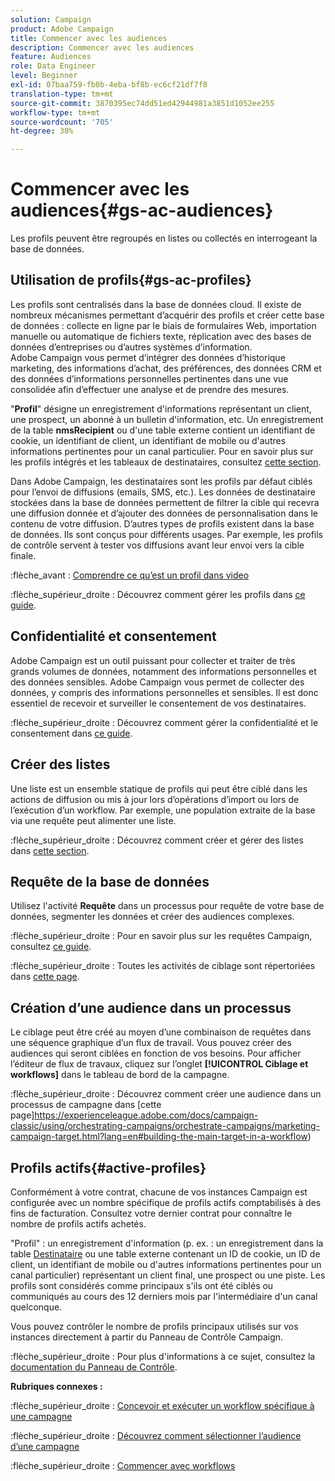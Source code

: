 ```yaml
---
solution: Campaign
product: Adobe Campaign
title: Commencer avec les audiences
description: Commencer avec les audiences
feature: Audiences
role: Data Engineer
level: Beginner
exl-id: 07baa759-fb0b-4eba-bf8b-ec6cf21df7f8
translation-type: tm+mt
source-git-commit: 3870395ec74dd51ed42944981a3851d1052ee255
workflow-type: tm+mt
source-wordcount: '705'
ht-degree: 38%

---
```


# Commencer avec les audiences{#gs-ac-audiences}

Les profils peuvent être regroupés en listes ou collectés en interrogeant la base de données.

## Utilisation de profils{#gs-ac-profiles}

Les profils sont centralisés dans la base de données cloud. Il existe de nombreux mécanismes permettant d’acquérir des profils et créer cette base de données : collecte en ligne par le biais de formulaires Web, importation manuelle ou automatique de fichiers texte, réplication avec des bases de données d’entreprises ou d’autres systèmes d’information. Adobe Campaign vous permet d’intégrer des données d’historique marketing, des informations d’achat, des préférences, des données CRM et des données d’informations personnelles pertinentes dans une vue consolidée afin d’effectuer une analyse et de prendre des mesures.

&quot;**Profil**&quot; désigne un enregistrement d&#39;informations représentant un client, une prospect, un abonné à un bulletin d&#39;information, etc.
Un enregistrement de la table **nmsRecipient** ou d&#39;une table externe contient un identifiant de cookie, un identifiant de client, un identifiant de mobile ou d&#39;autres informations pertinentes pour un canal particulier. Pour en savoir plus sur les profils intégrés et les tableaux de destinataires, consultez [cette section](../dev/datamodel.md#ootb-profiles).

Dans Adobe Campaign, les destinataires sont les profils par défaut ciblés pour l’envoi de diffusions (emails, SMS, etc.). Les données de destinataire stockées dans la base de données permettent de filtrer la cible qui recevra une diffusion donnée et d’ajouter des données de personnalisation dans le contenu de votre diffusion. D’autres types de profils existent dans la base de données. Ils sont conçus pour différents usages. Par exemple, les profils de contrôle servent à tester vos diffusions avant leur envoi vers la cible finale.

:flèche_avant : [Comprendre ce qu’est un profil dans video](https://video.tv.adobe.com/v/35611?quality=12)

:flèche_supérieur_droite : Découvrez comment gérer les profils dans [ce guide](https://experienceleague.adobe.com/docs/campaign-classic/using/getting-started/profile-management/about-profiles.html).

## Confidentialité et consentement

Adobe Campaign est un outil puissant pour collecter et traiter de très grands volumes de données, notamment des informations personnelles et des données sensibles. Adobe Campaign vous permet de collecter des données, y compris des informations personnelles et sensibles. Il est donc essentiel de recevoir et surveiller le consentement de vos destinataires.

:flèche_supérieur_droite : Découvrez comment gérer la confidentialité et le consentement dans [ce guide](https://experienceleague.corp.adobe.com/docs/campaign-classic/using/getting-started/privacy/privacy-and-recommendations.html).


## Créer des listes

Une liste est un ensemble statique de profils qui peut être ciblé dans les actions de diffusion ou mis à jour lors d’opérations d’import ou lors de l’exécution d’un workflow. Par exemple, une population extraite de la base via une requête peut alimenter une liste.

:flèche_supérieur_droite : Découvrez comment créer et gérer des listes dans [cette section](https://experienceleague.adobe.com/docs/campaign-classic/using/getting-started/profile-management/creating-and-managing-lists.html).

## Requête de la base de données

Utilisez l&#39;activité **Requête** dans un processus pour requête de votre base de données, segmenter les données et créer des audiences complexes.

:flèche_supérieur_droite : Pour en savoir plus sur les requêtes Campaign, consultez [ce guide](https://experienceleague.adobe.com/docs/campaign-classic/using/automating-with-workflows/introduction/targeting-data.html).

:flèche_supérieur_droite : Toutes les activités de ciblage sont répertoriées dans [cette page](https://experienceleague.adobe.com/docs/campaign-classic/using/automating-with-workflows/targeting-activities/about-targeting-activities.html).

## Création d’une audience dans un processus

Le ciblage peut être créé au moyen d’une combinaison de requêtes dans une séquence graphique d’un flux de travail. Vous pouvez créer des audiences qui seront ciblées en fonction de vos besoins. Pour afficher l’éditeur de flux de travaux, cliquez sur l’onglet **[!UICONTROL Ciblage et workflows]** dans le tableau de bord de la campagne.

:flèche_supérieur_droite : Découvrez comment créer une audience dans un processus de campagne dans [cette page]https://experienceleague.adobe.com/docs/campaign-classic/using/orchestrating-campaigns/orchestrate-campaigns/marketing-campaign-target.html?lang=en#building-the-main-target-in-a-workflow)


## Profils actifs{#active-profiles}

Conformément à votre contrat, chacune de vos instances Campaign est configurée avec un nombre spécifique de profils actifs comptabilisés à des fins de facturation. Consultez votre dernier contrat pour connaître le nombre de profils actifs achetés.

&quot;Profil&quot; : un enregistrement d&#39;information (p. ex. : un enregistrement dans la table [Destinataire](../dev/datamodel.md) ou une table externe contenant un ID de cookie, un ID de client, un identifiant de mobile ou d&#39;autres informations pertinentes pour un canal particulier) représentant un client final, une prospect ou une piste. Les profils sont considérés comme principaux s&#39;ils ont été ciblés ou communiqués au cours des 12 derniers mois par l&#39;intermédiaire d&#39;un canal quelconque.

Vous pouvez contrôler le nombre de profils principaux utilisés sur vos instances directement à partir du Panneau de Contrôle Campaign.

:flèche_supérieur_droite : Pour plus d&#39;informations à ce sujet, consultez la [documentation du Panneau de Contrôle](https://docs.adobe.com/content/help/fr-FR/control-panel/using/performance-monitoring/active-profiles-monitoring.html).


**Rubriques connexes :**

:flèche_supérieur_droite : [Concevoir et exécuter un workflow spécifique à une campagne](https://experienceleague.adobe.com/docs/campaign-classic/using/automating-with-workflows/introduction/building-a-workflow.html)

:flèche_supérieur_droite : [Découvrez comment sélectionner l’audience d’une campagne](https://experienceleague.adobe.com/docs/campaign-classic/using/orchestrating-campaigns/orchestrate-campaigns/marketing-campaign-target.html)

:flèche_supérieur_droite : [Commencer avec workflows](https://experienceleague.adobe.com/docs/campaign-classic/using/automating-with-workflows/introduction/about-workflows.html)
